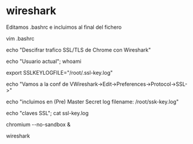 # wireshark

Editamos .bashrc e incluimos al final del fichero

vim .bashrc

echo "Descifrar trafico SSL/TLS de Chrome con Wireshark"

echo "Usuario actual"; whoami

export SSLKEYLOGFILE="/root/.ssl-key.log"

echo "Vamos a la conf de VWireshark->Edit->Preferences->Protocol->SSL->"

echo "incluimos en (Pre) Master Secret log filename: /root/ssk-key.log"

echo "claves SSL"; cat ssl-key.log

chromium --no-sandbox &

wireshark
